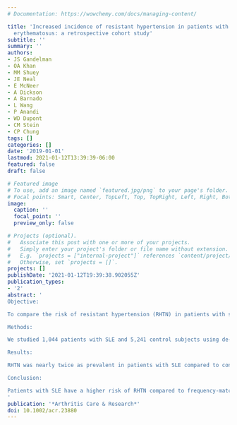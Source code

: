 ```yaml
---
# Documentation: https://wowchemy.com/docs/managing-content/

title: 'Increased incidence of resistant hypertension in patients with systemic lupus
  erythematosus: a retrospective cohort study'
subtitle: ''
summary: ''
authors:
- JS Gandelman
- OA Khan
- MM Shuey
- JE Neal
- E McNeer
- A Dickson
- A Barnado
- L Wang
- P Anandi
- WD Dupont
- CM Stein
- CP Chung
tags: []
categories: []
date: '2019-01-01'
lastmod: 2021-01-12T13:39:39-06:00
featured: false
draft: false

# Featured image
# To use, add an image named `featured.jpg/png` to your page's folder.
# Focal points: Smart, Center, TopLeft, Top, TopRight, Left, Right, BottomLeft, Bottom, BottomRight.
image:
  caption: ''
  focal_point: ''
  preview_only: false

# Projects (optional).
#   Associate this post with one or more of your projects.
#   Simply enter your project's folder or file name without extension.
#   E.g. `projects = ["internal-project"]` references `content/project/deep-learning/index.md`.
#   Otherwise, set `projects = []`.
projects: []
publishDate: '2021-01-12T19:39:38.902055Z'
publication_types:
- '2'
abstract: '
Objective: 

To compare the risk of resistant hypertension (RHTN) in patients with systemic lupus erythematosus (SLE) and in controls without SLE, and to define factors associated with RHTN in patients with SLE. 

Methods: 

We studied 1,044 patients with SLE and 5,241 control subjects using de‐identified electronic health records from a tertiary care center. SLE was defined as ≥4 International Classification of Diseases, Ninth Revision codes for SLE and antinuclear antibody titer ≥1:160. RHTN was defined as uncontrolled blood pressure on 3 antihypertensive medications or requiring 4 or more antihypertensives to attain control. First, we compared the risk of RHTN between groups. Second, we examined the association between RHTN and all‐cause mortality in patients with SLE. 

Results: 

RHTN was nearly twice as prevalent in patients with SLE compared to control subjects (10.2% and 5.3%, respectively), with an incidence rate of 10.2 versus 6.1 cases per 1,000 person‐years of observation (hazard ratio [HR] 1.72 [95% confidence interval 1.28–2.30]; P < 0.001, adjusted for age, sex, race, baseline end‐stage renal disease [ESRD], creatinine, and calendar year). In patients with SLE, we found associations between RHTN and black race, lower renal function, hypercholesterolemia, and increased inflammatory markers. RHTN was associated with a significantly higher mortality risk (HR 2.91, P = 0.0005) after adjustment for age, sex, race, calendar year, creatinine, baseline ESRD, and number of visits. 

Conclusion: 

Patients with SLE have a higher risk of RHTN compared to frequency‐matched controls, independent of multiple covariates. RHTN is an important comorbidity for clinicians to recognize in SLE, because it is associated with a higher risk of mortality.
'
publication: '*Arthritis Care & Research*'
doi: 10.1002/acr.23880
---
```

